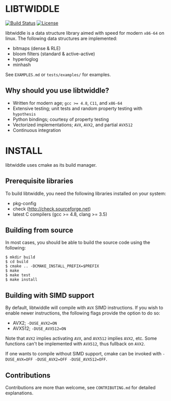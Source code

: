 LIBTWIDDLE
==========
[![Build Status](https://travis-ci.org/fsaintjacques/libtwiddle.svg?branch=develop)](https://travis-ci.org/fsaintjacques/libtwiddle)
[![License](https://img.shields.io/badge/license-LGPL--3.0-blue.svg?style=flat)](https://github.com/fsaintjacques/libtwiddle/blob/develop/LICENSE)


libtwiddle is a data structure library aimed with speed for modern `x86-64` on
linux. The following data structures are implemented:

  * bitmaps (dense & RLE)
  * bloom filters (standard & active-active)
  * hyperloglog
  * minhash

See `EXAMPLES.md` or `tests/examples/` for examples.

Why should you use libtwiddle?
------------------------------

  * Written for modern age; `gcc >= 4.8`, `C11`, and `x86-64`
  * Extensive testing; unit tests and random property testing with `hypothesis`
  * Python bindings; courtesy of property testing
  * Vectorized implementations; `AVX`, `AVX2`, and partial `AVX512`
  * Continuous integration

INSTALL
=======

libtwiddle uses cmake as its build manager.

Prerequisite libraries
----------------------

To build libtwiddle, you need the following libraries installed on
your system:

  * pkg-config
  * check (http://check.sourceforge.net)
  * latest C compilers (gcc >= 4.8, clang >= 3.5)

Building from source
--------------------

In most cases, you should be able to build the source code using the following:

    $ mkdir build
    $ cd build
    $ cmake .. -DCMAKE_INSTALL_PREFIX=$PREFIX
    $ make
    $ make test
    $ make install

Building with SIMD support
--------------------------

By default, libtwiddle will compile with `AVX` SIMD instructions. If you wish to
enable newer instructions, the following flags provide the option to do so:

  * AVX2;   `-DUSE_AVX2=ON`
  * AVX512; `-DUSE_AVX512=ON`

Note that `AVX2` implies activating `AVX`, and `AVX512` implies `AVX2`, etc.
Some functions can't be implemented with `AVX512`, thus fullback on `AVX2`.

If one wants to compile without SIMD support, cmake can be invoked with
`-DUSE_AVX=OFF -DUSE_AVX2=OFF -DUSE_AVX512=OFF`.

Contributions
-------------

Contributions are more than welcome, see `CONTRIBUTING.md` for detailed
explanations.
